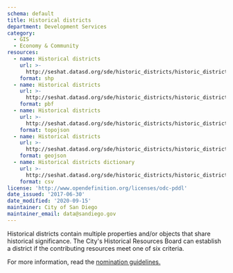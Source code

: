 ```yaml
---
schema: default
title: Historical districts
department: Development Services
category:
  - GIS
  - Economy & Community
resources:
  - name: Historical districts
    url: >-
      http://seshat.datasd.org/sde/historic_districts/historic_districts_datasd.zip
    format: shp
  - name: Historical districts
    url: >-
      http://seshat.datasd.org/sde/historic_districts/historic_districts_datasd.pbf
    format: pbf
  - name: Historical districts
    url: >-
      http://seshat.datasd.org/sde/historic_districts/historic_districts_datasd.topojson
    format: topojson
  - name: Historical districts
    url: >-
      http://seshat.datasd.org/sde/historic_districts/historic_districts_datasd.geojson
    format: geojson
  - name: Historical districts dictionary
    url: >-
      http://seshat.datasd.org/sde/historic_districts/historic_districts_dictionary_datasd.csv
    format: csv
license: 'http://www.opendefinition.org/licenses/odc-pddl'
date_issued: '2017-06-30'
date_modified: '2020-09-15'
maintainer: City of San Diego
maintainer_email: data@sandiego.gov
---
```

Historical districts contain multiple properties and/or objects that share historical significance. The City's Historical Resources Board can establish a district if the contributing resources meet one of six criteria.
<!--more-->
For more information, read the <a href="https://www.sandiego.gov/sites/default/files/legacy//planning/programs/historical/pdf/111027districtpolicy41.pdf" target="_blank" rel="noopener">nomination guidelines.</a>
